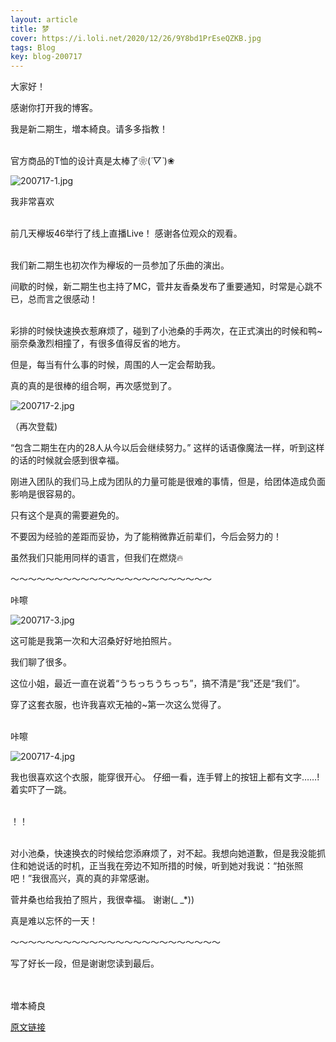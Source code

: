 ```yaml
---
layout: article
title: 梦
cover: https://i.loli.net/2020/12/26/9Y8bd1PrEseQZKB.jpg
tags: Blog
key: blog-200717
---
```

大家好！



感谢你打开我的博客。

我是新二期生，増本綺良。请多多指教！
<br/><br/>

官方商品的T恤的设计真是太棒了❀(*´▽`*)❀
<!--more-->

![200717-1.jpg](https://i.loli.net/2020/12/26/9Y8bd1PrEseQZKB.jpg)

我非常喜欢
<br/><br/>

前几天欅坂46举行了线上直播Live！
感谢各位观众的观看。
<br/><br/>


我们新二期生也初次作为欅坂的一员参加了乐曲的演出。

间歇的时候，新二期生也主持了MC，菅井友香桑发布了重要通知，时常是心跳不已，总而言之很感动！
<br/><br/>

彩排的时候快速换衣惹麻烦了，碰到了小池桑的手两次，在正式演出的时候和鸭~丽奈桑激烈相撞了，有很多值得反省的地方。

但是，每当有什么事的时候，周围的人一定会帮助我。

真的真的是很棒的组合啊，再次感觉到了。


![200717-2.jpg](https://i.loli.net/2020/12/26/3BXTCsA9NE2ZomR.jpg)

（再次登载)


“包含二期生在内的28人从今以后会继续努力。” 这样的话语像魔法一样，听到这样的话的时候就会感到很幸福。






刚进入团队的我们马上成为团队的力量可能是很难的事情，但是，给团体造成负面影响是很容易的。




只有这个是真的需要避免的。




不要因为经验的差距而妥协，为了能稍微靠近前辈们，今后会努力的！


虽然我们只能用同样的语言，但我们在燃烧🔥


〜〜〜〜〜〜〜〜〜〜〜〜〜〜〜〜〜〜〜〜〜〜〜


咔嚓

![200717-3.jpg](https://i.loli.net/2020/12/26/Dw5MWG16JNvIibO.jpg)



这可能是我第一次和大沼桑好好地拍照片。

我们聊了很多。

这位小姐，最近一直在说着“うちっちうちっち”，搞不清是“我”还是“我们”。


穿了这套衣服，也许我喜欢无袖的~第一次这么觉得了。
<br/><br/>



咔嚓


![200717-4.jpg](https://i.loli.net/2020/12/26/mUDxMJjPIOkGiwB.jpg)


我也很喜欢这个衣服，能穿很开心。
仔细一看，连手臂上的按钮上都有文字……!着实吓了一跳。
<br/><br/>


！！
<br/><br/>

对小池桑，快速换衣的时候给您添麻烦了，对不起。我想向她道歉，但是我没能抓住和她说话的时机，正当我在旁边不知所措的时候，听到她对我说：“拍张照吧！”我很高兴，真的真的非常感谢。

菅井桑也给我拍了照片，我很幸福。
谢谢(_ _*))


真是难以忘怀的一天！

〜〜〜〜〜〜〜〜〜〜〜〜〜〜〜〜〜〜〜〜〜〜〜〜

写了好长一段，但是谢谢您读到最后。
<br/><br/><br/>

増本綺良

[原文链接](https://www.keyakizaka46.com/s/k46o/diary/detail/34811?cd=member)